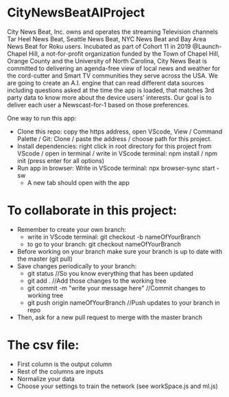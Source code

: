 # CityNewsBeatAIProject
  City News Beat, Inc. owns and operates the streaming Television channels Tar Heel News Beat, Seattle News Beat, NYC News Beat and Bay Area News Beat for Roku users. Incubated as part of Cohort 11 in 2019 @Launch-Chapel Hill, a not-for-profit organization funded by the Town of Chapel Hill, Orange County and the University of North Carolina, City News Beat is committed to delivering an agenda-free view of local news and weather for the cord-cutter and Smart TV communities they serve across the USA. 
  We are going to create an A.I. engine that can read different data sources including questions asked at the time the app is loaded, that matches 3rd party data to know more about the device users’ interests. Our goal is to deliver each user a Newscast-for-1 based on those preferences.
  
  One way to run this app:
  - Clone this repo: copy the https address, open VScode, View / Command Palette / Git: Clone / paste the address / choose path for this       project.
  - Install dependencies: right click in root directory for this project from VScode / open in terminal / write in VScode terminal: npm install / npm init (press enter for all options)
  - Run app in browser: Write in VScode terminal: npx browser-sync start -sw
      - A new tab should open with the app
  
  # To collaborate in this project:
  - Remember to create your own branch: 
      - write in VScode terminal: git checkout -b nameOfYourBranch
      - to go to your branch: git checkout nameOfYourBranch
  - Before working on your branch make sure your branch is up to date with the master (git pull)
  - Save changes periodically to your branch:
      - git status    //So you know everything that has been updated
      - git add .     //Add those changes to the working tree
      - git commit -m "write your message here"    //Commit changes to working tree
      - git push origin nameOfYourBranch           //Push updates to your branch in repo
   - Then, ask for a new pull request to merge with the master branch
   
   # The csv file:
   - First column is the output column
   - Rest of the columns are inputs
   - Normalize your data
   - Choose your settings to train the network (see workSpace.js and ml.js)
    
